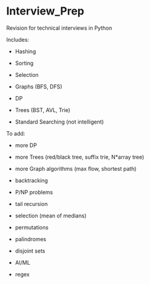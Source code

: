 # Interview_Prep

Revision for technical interviews in Python 

Includes:

- Hashing

- Sorting

- Selection 

- Graphs (BFS, DFS)

- DP 

- Trees (BST, AVL, Trie)

- Standard Searching (not intelligent)


To add:

- more DP

- more Trees (red/black tree, suffix trie, N*array tree)

- more Graph algorithms (max flow, shortest path)

- backtracking

- P/NP problems

- tail recursion

- selection (mean of medians)

- permutations

- palindromes

- disjoint sets

- AI/ML

- regex


